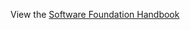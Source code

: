 View the [Software Foundation Handbook](https://foundersandcoders.notion.site/Software-Foundation-Handbook-82f32a0fc4d8450696803da0a8af80b6?pvs=4)
